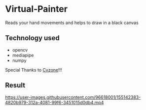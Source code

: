 # Virtual-Painter
 Reads your hand movements and helps to draw in a black canvas<br>
 
## Technology used
* opencv
* mediapipe
* numpy

Special Thanks to [Cvzone](https://www.computervision.zone/)!!!

## Result
https://user-images.githubusercontent.com/96618001/155142383-4820b979-312a-4081-99f6-3451015d0db4.mp4


